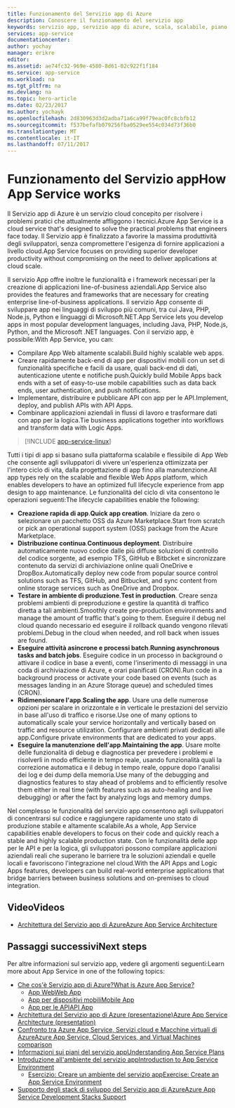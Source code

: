 ```yaml
---
title: Funzionamento del Servizio app di Azure
description: Conoscere il funzionamento del servizio app
keywords: servizio app, servizio app di azure, scala, scalabile, piano di servizio app, costo del servizio app
services: app-service
documentationcenter: 
author: yochay
manager: erikre
editor: 
ms.assetid: ae74fc32-969e-4580-8d61-02c922f1f184
ms.service: app-service
ms.workload: na
ms.tgt_pltfrm: na
ms.devlang: na
ms.topic: hero-article
ms.date: 02/23/2017
ms.author: yochayk
ms.openlocfilehash: 2d830963d3d2adba71a6ca99f79eac0fc8cbfb12
ms.sourcegitcommit: f537befafb079256fba0529ee554c034d73f36b0
ms.translationtype: MT
ms.contentlocale: it-IT
ms.lasthandoff: 07/11/2017
---
```

# <a name="how-app-service-works"></a><span data-ttu-id="a3965-104">Funzionamento del Servizio app</span><span class="sxs-lookup"><span data-stu-id="a3965-104">How App Service works</span></span>
<span data-ttu-id="a3965-105">Il Servizio app di Azure è un servizio cloud concepito per risolvere i problemi pratici che attualmente affliggono i tecnici.</span><span class="sxs-lookup"><span data-stu-id="a3965-105">Azure App Service is a cloud service that's designed to solve the practical problems that engineers face today.</span></span>
<span data-ttu-id="a3965-106">Il Servizio app è finalizzato a favorire la massima produttività degli sviluppatori, senza compromettere l'esigenza di fornire applicazioni a livello cloud.</span><span class="sxs-lookup"><span data-stu-id="a3965-106">App Service focuses on providing superior developer productivity without compromising on the need to deliver applications at cloud scale.</span></span> 

<span data-ttu-id="a3965-107">Il servizio App offre inoltre le funzionalità e i framework necessari per la creazione di applicazioni line-of-business aziendali.</span><span class="sxs-lookup"><span data-stu-id="a3965-107">App Service also provides the features and frameworks that are necessary for creating enterprise line-of-business applications.</span></span> <span data-ttu-id="a3965-108">Il servizio App consente di sviluppare app nei linguaggi di sviluppo più comuni, tra cui Java, PHP, Node.js, Python e linguaggi di Microsoft.NET.</span><span class="sxs-lookup"><span data-stu-id="a3965-108">App Service lets you develop apps in most popular development languages, including Java, PHP, Node.js, Python, and the Microsoft .NET languages.</span></span> <span data-ttu-id="a3965-109">Con il servizio app, è possibile:</span><span class="sxs-lookup"><span data-stu-id="a3965-109">With App Service, you can:</span></span>

* <span data-ttu-id="a3965-110">Compilare App Web altamente scalabili.</span><span class="sxs-lookup"><span data-stu-id="a3965-110">Build highly scalable web apps.</span></span>
* <span data-ttu-id="a3965-111">Creare rapidamente back-end di app per dispositivi mobili con un set di funzionalità specifiche e facili da usare, quali back-end di dati, autenticazione utente e notifiche push.</span><span class="sxs-lookup"><span data-stu-id="a3965-111">Quickly build Mobile Apps back ends with a set of easy-to-use mobile capabilities such as data back ends, user authentication, and push notifications.</span></span>
* <span data-ttu-id="a3965-112">Implementare, distribuire e pubblicare API con app per le API.</span><span class="sxs-lookup"><span data-stu-id="a3965-112">Implement, deploy, and publish APIs with API Apps.</span></span>
* <span data-ttu-id="a3965-113">Combinare applicazioni aziendali in flussi di lavoro e trasformare dati con app per la logica.</span><span class="sxs-lookup"><span data-stu-id="a3965-113">Tie business applications together into workflows and transform data with Logic Apps.</span></span>

> [!INCLUDE [app-service-linux](../../includes/app-service-linux.md)]
> 
> 

<span data-ttu-id="a3965-114">Tutti i tipi di app si basano sulla piattaforma scalabile e flessibile di App Web che consente agli sviluppatori di vivere un'esperienza ottimizzata per l'intero ciclo di vita, dalla progettazione di app fino alla manutenzione.</span><span class="sxs-lookup"><span data-stu-id="a3965-114">All app types rely on the scalable and flexible Web Apps platform, which enables developers to have an optimized full lifecycle experience from app design to app maintenance.</span></span> <span data-ttu-id="a3965-115">Le funzionalità del ciclo di vita consentono le operazioni seguenti:</span><span class="sxs-lookup"><span data-stu-id="a3965-115">The lifecycle capabilities enable the following:</span></span>

* <span data-ttu-id="a3965-116">**Creazione rapida di app**.</span><span class="sxs-lookup"><span data-stu-id="a3965-116">**Quick app creation**.</span></span> <span data-ttu-id="a3965-117">Iniziare da zero o selezionare un pacchetto OSS da Azure Marketplace.</span><span class="sxs-lookup"><span data-stu-id="a3965-117">Start from scratch or pick an operational support system (OSS) package from the Azure Marketplace.</span></span>
* <span data-ttu-id="a3965-118">**Distribuzione continua**.</span><span class="sxs-lookup"><span data-stu-id="a3965-118">**Continuous deployment**.</span></span> <span data-ttu-id="a3965-119">Distribuire automaticamente nuovo codice dalle più diffuse soluzioni di controllo del codice sorgente, ad esempio TFS, GitHub e Bitbcket e sincronizzare contenuto da servizi di archiviazione online quali OneDrive e DropBox.</span><span class="sxs-lookup"><span data-stu-id="a3965-119">Automatically deploy new code from popular source control solutions such as TFS, GitHub, and Bitbucket, and sync content from online storage services such as OneDrive and Dropbox.</span></span>
* <span data-ttu-id="a3965-120">**Testare in ambiente di produzione**.</span><span class="sxs-lookup"><span data-stu-id="a3965-120">**Test in production**.</span></span> <span data-ttu-id="a3965-121">Creare senza problemi ambienti di preproduzione e gestire la quantità di traffico diretta a tali ambienti.</span><span class="sxs-lookup"><span data-stu-id="a3965-121">Smoothly create pre-production environments and manage the amount of traffic that's going to them.</span></span> <span data-ttu-id="a3965-122">Eseguire il debug nel cloud quando necessario ed eseguire il rollback quando vengono rilevati problemi.</span><span class="sxs-lookup"><span data-stu-id="a3965-122">Debug in the cloud when needed, and roll back when issues are found.</span></span>
* <span data-ttu-id="a3965-123">**Eseguire attività asincrone e processi batch**.</span><span class="sxs-lookup"><span data-stu-id="a3965-123">**Running asynchronous tasks and batch jobs**.</span></span> <span data-ttu-id="a3965-124">Eseguire codice in un processo in background o attivare il codice in base a eventi, come l'inserimento di messaggi in una coda di archiviazione di Azure, e orari pianificati (CRON).</span><span class="sxs-lookup"><span data-stu-id="a3965-124">Run code in a background process or activate your code based on events (such as messages landing in an Azure Storage queue) and scheduled times (CRON).</span></span>
* <span data-ttu-id="a3965-125">**Ridimensionare l'app**.</span><span class="sxs-lookup"><span data-stu-id="a3965-125">**Scaling the app**.</span></span> <span data-ttu-id="a3965-126">Usare una delle numerose opzioni per scalare in orizzontale e in verticale le prestazioni del servizio in base all'uso di traffico e risorse.</span><span class="sxs-lookup"><span data-stu-id="a3965-126">Use one of many options to automatically scale your service horizontally and vertically based on traffic and resource utilization.</span></span> <span data-ttu-id="a3965-127">Configurare ambienti privati dedicati alle app.</span><span class="sxs-lookup"><span data-stu-id="a3965-127">Configure private environments that are dedicated to your apps.</span></span>   
* <span data-ttu-id="a3965-128">**Eseguire la manutenzione dell'app**.</span><span class="sxs-lookup"><span data-stu-id="a3965-128">**Maintaining the app**.</span></span> <span data-ttu-id="a3965-129">Usare molte delle funzionalità di debug e diagnostica per prevedere i problemi e risolverli in modo efficiente in tempo reale, usando funzionalità quali la correzione automatica e il debug in tempo reale, oppure dopo l'analisi dei log e dei dump della memoria.</span><span class="sxs-lookup"><span data-stu-id="a3965-129">Use many of the debugging and diagnostics features to stay ahead of problems and to efficiently resolve them either in real time (with features such as auto-healing and live debugging) or after the fact by analyzing logs and memory dumps.</span></span>

<span data-ttu-id="a3965-130">Nel complesso le funzionalità del servizio app consentono agli sviluppatori di concentrarsi sul codice e raggiungere rapidamente uno stato di produzione stabile e altamente scalabile.</span><span class="sxs-lookup"><span data-stu-id="a3965-130">As a whole, App Service capabilities enable developers to focus on their code and quickly reach a stable and highly scalable production state.</span></span> <span data-ttu-id="a3965-131">Con le funzionalità delle app per le API e per la logica, gli sviluppatori possono compilare applicazioni aziendali reali che superano le barriere tra le soluzioni aziendali e quelle locali e favoriscono l'integrazione nel cloud.</span><span class="sxs-lookup"><span data-stu-id="a3965-131">With the API Apps and Logic Apps features, developers can build real-world enterprise applications that bridge barriers between business solutions and on-premises to cloud integration.</span></span> 

## <a name="videos"></a><span data-ttu-id="a3965-132">Video</span><span class="sxs-lookup"><span data-stu-id="a3965-132">Videos</span></span>
* [<span data-ttu-id="a3965-133">Architettura del Servizio app di Azure</span><span class="sxs-lookup"><span data-stu-id="a3965-133">Azure App Service Architecture</span></span>](https://azure.microsoft.com/documentation/videos/why-azure-web-sites-plus-architecture/)

## <a name="next-steps"></a><span data-ttu-id="a3965-134">Passaggi successivi</span><span class="sxs-lookup"><span data-stu-id="a3965-134">Next steps</span></span>

<span data-ttu-id="a3965-135">Per altre informazioni sul servizio app, vedere gli argomenti seguenti:</span><span class="sxs-lookup"><span data-stu-id="a3965-135">Learn more about App Service in one of the following topics:</span></span>

* [<span data-ttu-id="a3965-136">Che cos'è Servizio app di Azure?</span><span class="sxs-lookup"><span data-stu-id="a3965-136">What is Azure App Service?</span></span>](app-service-value-prop-what-is.md)
  * [<span data-ttu-id="a3965-137">App Web</span><span class="sxs-lookup"><span data-stu-id="a3965-137">Web App</span></span>](../app-service-web/app-service-web-overview.md)
  * [<span data-ttu-id="a3965-138">App per dispositivi mobili</span><span class="sxs-lookup"><span data-stu-id="a3965-138">Mobile App</span></span>](../app-service-mobile/app-service-mobile-value-prop.md)
  * [<span data-ttu-id="a3965-139">App per le API</span><span class="sxs-lookup"><span data-stu-id="a3965-139">API App</span></span>](../app-service-api/app-service-api-apps-why-best-platform.md)
* [<span data-ttu-id="a3965-140">Architettura del Servizio app di Azure (presentazione)</span><span class="sxs-lookup"><span data-stu-id="a3965-140">Azure App Service Architecture (presentation)</span></span>](http://www.slideshare.net/maartenba/windows-azure-web-sites-things-they-dont-teach-kids-in-school-comunity-day-2013)
* [<span data-ttu-id="a3965-141">Confronto tra Azure App Service, Servizi cloud e Macchine virtuali di Azure</span><span class="sxs-lookup"><span data-stu-id="a3965-141">Azure App Service, Cloud Services, and Virtual Machines comparison</span></span>](../app-service-web/choose-web-site-cloud-service-vm.md)
* [<span data-ttu-id="a3965-142">Informazioni sui piani del servizio app</span><span class="sxs-lookup"><span data-stu-id="a3965-142">Understanding App Service Plans</span></span>](azure-web-sites-web-hosting-plans-in-depth-overview.md)
* [<span data-ttu-id="a3965-143">Introduzione all'ambiente del servizio app</span><span class="sxs-lookup"><span data-stu-id="a3965-143">Introduction to App Service Environment</span></span>](../app-service-web/app-service-app-service-environment-intro.md)
  * [<span data-ttu-id="a3965-144">Esercizio: Creare un ambiente del servizio app</span><span class="sxs-lookup"><span data-stu-id="a3965-144">Exercise: Create an App Service Environment</span></span>](../app-service-web/app-service-web-how-to-create-an-app-service-environment.md)
* [<span data-ttu-id="a3965-145">Supporto degli stack di sviluppo del Servizio app di Azure</span><span class="sxs-lookup"><span data-stu-id="a3965-145">Azure App Service Development Stacks Support</span></span>](https://azure.microsoft.com/blog/windows-azure-websites-development-stacks-support/)



